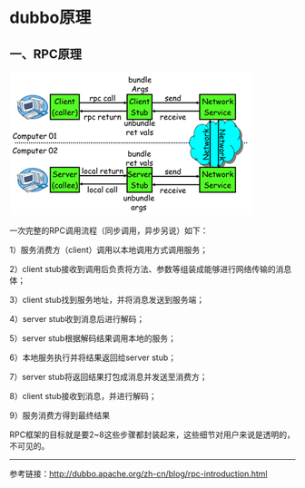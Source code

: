 # dubbo原理

## 一、RPC原理

![image-20200129145611642](dubbo原理.assets/image-20200129145611642.png)

一次完整的RPC调用流程（同步调用，异步另说）如下：

1）服务消费方（client）调用以本地调用方式调用服务；

2）client stub接收到调用后负责将方法、参数等组装成能够进行网络传输的消息体； 

3）client stub找到服务地址，并将消息发送到服务端； 

4）server stub收到消息后进行解码； 

5）server stub根据解码结果调用本地的服务； 

6）本地服务执行并将结果返回给server stub； 

7）server stub将返回结果打包成消息并发送至消费方； 

8）client stub接收到消息，并进行解码； 

9）服务消费方得到最终结果

RPC框架的目标就是要2~8这些步骤都封装起来，这些细节对用户来说是透明的，不可见的。



---

参考链接：http://dubbo.apache.org/zh-cn/blog/rpc-introduction.html